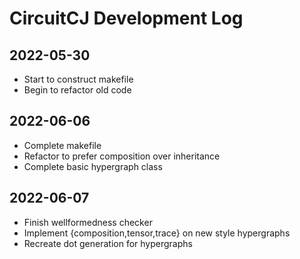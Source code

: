 # CircuitCJ Development Log

## 2022-05-30

* Start to construct makefile
* Begin to refactor old code

## 2022-06-06

* Complete makefile
* Refactor to prefer composition over inheritance
* Complete basic hypergraph class

## 2022-06-07

* Finish wellformedness checker
* Implement {composition,tensor,trace} on new style hypergraphs
* Recreate dot generation for hypergraphs